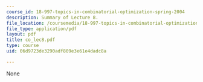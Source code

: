 ```yaml
---
course_id: 18-997-topics-in-combinatorial-optimization-spring-2004
description: Summary of Lecture 8.
file_location: /coursemedia/18-997-topics-in-combinatorial-optimization-spring-2004/06d9723de3290adf809e3e61e4dadc8a_co_lec8.pdf
file_type: application/pdf
layout: pdf
title: co_lec8.pdf
type: course
uid: 06d9723de3290adf809e3e61e4dadc8a

---
```

None